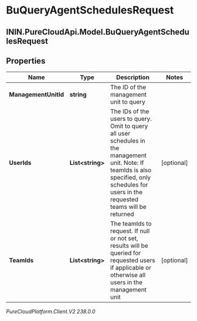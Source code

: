 # BuQueryAgentSchedulesRequest

## ININ.PureCloudApi.Model.BuQueryAgentSchedulesRequest

## Properties

|Name | Type | Description | Notes|
|------------ | ------------- | ------------- | -------------|
| **ManagementUnitId** | **string** | The ID of the management unit to query | |
| **UserIds** | **List&lt;string&gt;** | The IDs of the users to query.  Omit to query all user schedules in the management unit. Note: If teamIds is also specified, only schedules for users in the requested teams will be returned | [optional] |
| **TeamIds** | **List&lt;string&gt;** | The teamIds to request. If null or not set, results will be queried for requested users if applicable or otherwise all users in the management unit | [optional] |



_PureCloudPlatform.Client.V2 238.0.0_
